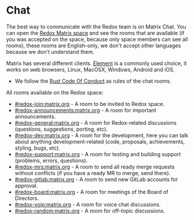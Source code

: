 # Chat

The best way to communicate with the Redox team is on Matrix Chat. You can open the [Redox Matrix space](https://matrix.to/#/#redox:matrix.org) and see the rooms that are available (if you was accepted on the space, because only space members can see all rooms), these rooms are English-only, we don't accept other languages because we don't understand them.

Matrix has several different clients. [Element](https://element.io/) is a commonly used choice, it works on web browsers, Linux, MacOSX, Windows, Android and iOS.

- We follow the [Rust Code Of Conduct](https://www.rust-lang.org/policies/code-of-conduct) as rules of the chat rooms.

All rooms available on the Redox space:

- [#redox-join:matrix.org](https://matrix.to/#/#redox-join:matrix.org) - A room to be invited to Redox space.
- [#redox-announcements:matrix.org](https://matrix.to/#/#redox-announcements:matrix.org) - A room for important announcements.
- [#redox-general:matrix.org](https://matrix.to/#/#redox-general:matrix.org) - A room for Redox-related discussions (questions, suggestions, porting, etc).
- [#redox-dev:matrix.org](https://matrix.to/#/#redox-dev:matrix.org) - A room for the development, here you can talk about anything development-related (code, proposals, achievements, styling, bugs, etc).
- [#redox-support:matrix.org](https://matrix.to/#/#redox-support:matrix.org) - A room for testing and building support (problems, errors, questions).
- [#redox-mrs:matrix.org](https://matrix.to/#/#redox-mrs:matrix.org) - A room to send all ready merge requests without conflicts  (if you have a ready MR to merge, send there).
- [#redox-gitlab:matrix.org](https://matrix.to/#/#redox-gitlab:matrix.org) - A room to send new GitLab accounts for approval.
- [#redox-board:matrix.org](https://matrix.to/#/#redox-board:matrix.org) - A room for meetings of the Board of Directors.
- [#redox-voip:matrix.org](https://matrix.to/#/#redox-voip:matrix.org) - A room for voice chat discussions.
- [#redox-random:matrix.org](https://matrix.to/#/#redox-random:matrix.org) - A room for off-topic discussions.
